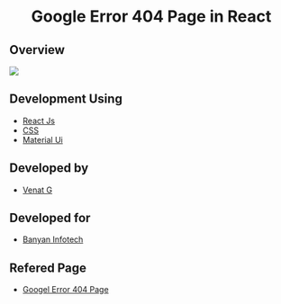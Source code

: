 <h1 align="center">Google Error 404 Page in React</h1>

## Overview

<a href="https://github.com/Venkat-Banyan/Venkat-Banyan/edit/main/Google_React_404"><img src="https://github.com/Venkat-Banyan/Venkat-Banyan/blob/main/Google_React_404/Google_404_React_Image.png"></a>


## Development Using
- [React Js](https://es.reactjs.org/)
- [CSS](https://www.w3schools.com/css/css_intro.asp)
- [Material Ui](https://mui.com/)

## Developed by
- [Venat G](https://github.com/Venkat-Banyan/)

## Developed for
- [Banyan Infotech](https://www.banyaninfotech.com/)

## Refered Page
- [Googel Error 404 Page](https://google.com/404)
